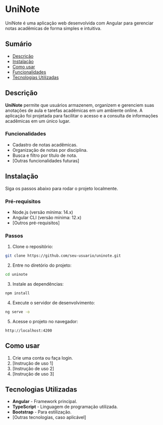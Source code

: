 
# UniNote

UniNote é uma aplicação web desenvolvida com Angular para gerenciar notas acadêmicas de forma simples e intuitiva.

## Sumário

- [Descrição](#descrição)
- [Instalação](#instalação)
- [Como usar](#como-usar)
- [Funcionalidades](#funcionalidades)
- [Tecnologias Utilizadas](#tecnologias-utilizadas)

## Descrição

**UniNote** permite que usuários armazenem, organizem e gerenciem suas anotações de aula e tarefas acadêmicas em um ambiente online. A aplicação foi projetada para facilitar o acesso e a consulta de informações acadêmicas em um único lugar.

### Funcionalidades
- Cadastro de notas acadêmicas.
- Organização de notas por disciplina.
- Busca e filtro por título de nota.
- [Outras funcionalidades futuras]

## Instalação

Siga os passos abaixo para rodar o projeto localmente.

### Pré-requisitos

- Node.js (versão mínima: 14.x)
- Angular CLI (versão mínima: 12.x)
- [Outros pré-requisitos]

### Passos

1. Clone o repositório:

```bash
git clone https://github.com/seu-usuario/uninote.git
```

2. Entre no diretório do projeto:

```bash
cd uninote
```

3. Instale as dependências:

```bash
npm install
```

4. Execute o servidor de desenvolvimento:

```bash
ng serve -o
```

5. Acesse o projeto no navegador:

```
http://localhost:4200
```

## Como usar

1. Crie uma conta ou faça login.
2. [Instrução de uso 1]
3. [Instrução de uso 2]
4. [Instrução de uso 3]

<!-- Edite esta seção com mais detalhes quando a interface estiver pronta -->

## Tecnologias Utilizadas

- **Angular** - Framework principal.
- **TypeScript** - Linguagem de programação utilizada.
- **Bootstrap** - Para estilização.
- [Outras tecnologias, caso aplicável]
